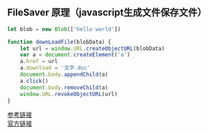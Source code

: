 
## FileSaver 原理（javascript生成文件保存文件）

```js
let blob = new Blob(['hello world'])

function downLoadFile(blobData) {
    let url = window.URL.createObjectURL(blobData)
    var a = document.createElement('a')
    a.href = url
    a.download = '文字.doc'
    document.body.appendChild(a)
    a.click()
    document.body.removeChild(a)
    window.URL.revokeObjectURL(url)
}

```


[参考链接](https://www.jianshu.com/p/fba791ce8c4c)<br>
[官方链接](https://www.npmjs.com/package/file-saver)